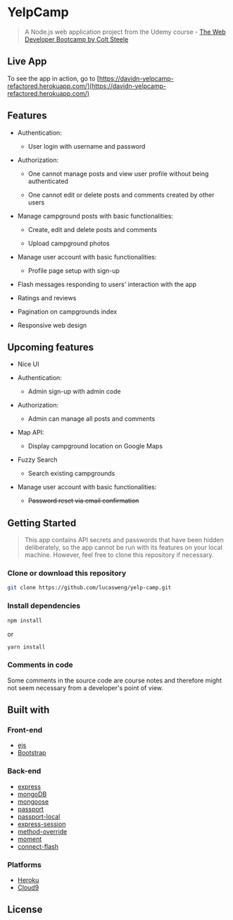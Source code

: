 # YelpCamp

> A Node.js web application project from the Udemy course - [The Web Developer Bootcamp by Colt Steele](https://www.udemy.com/the-web-developer-bootcamp/)

## Live App

To see the app in action, go to [https://davidn-yelpcamp-refactored.herokuapp.com/](https://davidn-yelpcamp-refactored.herokuapp.com/)

## Features

* Authentication:
  
  * User login with username and password

* Authorization:

  * One cannot manage posts and view user profile without being authenticated

  * One cannot edit or delete posts and comments created by other users


* Manage campground posts with basic functionalities:

  * Create, edit and delete posts and comments

  * Upload campground photos
  

* Manage user account with basic functionalities:
  * Profile page setup with sign-up

* Flash messages responding to users' interaction with the app

* Ratings and reviews

* Pagination on campgrounds index 

* Responsive web design

## Upcoming features

* Nice UI

* Authentication:
  * Admin sign-up with admin code

* Authorization:
  * Admin can manage all posts and comments


* Map API:
  * Display campground location on Google Maps

* Fuzzy Search
  * Search existing campgrounds

* Manage user account with basic functionalities:
  * ~~Password reset via email confirmation~~


## Getting Started

> This app contains API secrets and passwords that have been hidden deliberately, so the app cannot be run with its features on your local machine. However, feel free to clone this repository if necessary.

### Clone or download this repository

```sh
git clone https://github.com/lucasweng/yelp-camp.git
```

### Install dependencies

```sh
npm install
```

or

```sh
yarn install
```

### Comments in code

Some comments in the source code are course notes and therefore might not seem necessary from a developer's point of view.

## Built with

### Front-end

* [ejs](http://ejs.co/)
* [Bootstrap](https://getbootstrap.com/docs/3.3/)

### Back-end

* [express](https://expressjs.com/)
* [mongoDB](https://www.mongodb.com/)
* [mongoose](http://mongoosejs.com/)
* [passport](http://www.passportjs.org/)
* [passport-local](https://github.com/jaredhanson/passport-local#passport-local)
* [express-session](https://github.com/expressjs/session#express-session)
* [method-override](https://github.com/expressjs/method-override#method-override)
* [moment](https://momentjs.com/)
* [connect-flash](https://github.com/jaredhanson/connect-flash#connect-flash)

### Platforms

* [Heroku](https://www.heroku.com/)
* [Cloud9](https://aws.amazon.com/cloud9/?origin=c9io)
## License
